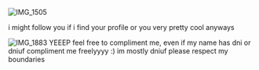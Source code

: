 ![IMG_1505](https://github.com/user-attachments/assets/c703a7e2-4e22-4ecc-a919-e7fc335fb3c0)


i might follow you if i find your profile or you very pretty cool anyways

![IMG_1883](https://github.com/user-attachments/assets/064934e4-b3f6-46b4-9d35-267179e34c0d)
YEEEP feel free to compliment me, even if my name has dni or dniuf compliment me freelyyyy :)
im mostly dniuf please respect my boundaries
<!--
**TOXICGASLEAK/TOXICGASLEAK** is a ✨ _special_ ✨ repository because its `README.md` (this file) appears on your GitHub profile.

Here are some ideas to get you started:

- 🔭 I’m currently working on ...
- 🌱 I’m currently learning ...
- 👯 I’m looking to collaborate on ...
- 🤔 I’m looking for help with ...
- 💬 Ask me about ...
- 📫 How to reach me: ...
- 😄 Pronouns: ...
- ⚡ Fun fact: ...
-->
